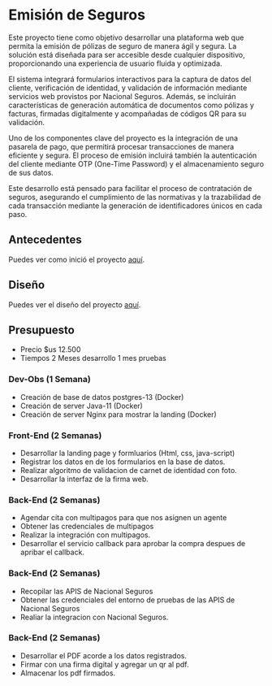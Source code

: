 # Emisión de Seguros

Este proyecto tiene como objetivo desarrollar una plataforma web que permita la emisión de pólizas de seguro de manera ágil y segura. La solución está diseñada para ser accesible desde cualquier dispositivo, proporcionando una experiencia de usuario fluida y optimizada.

El sistema integrará formularios interactivos para la captura de datos del cliente, verificación de identidad, y validación de información mediante servicios web provistos por Nacional Seguros. Además, se incluirán características de generación automática de documentos como pólizas y facturas, firmadas digitalmente y acompañadas de códigos QR para su validación.

Uno de los componentes clave del proyecto es la integración de una pasarela de pago, que permitirá procesar transacciones de manera eficiente y segura. El proceso de emisión incluirá también la autenticación del cliente mediante OTP (One-Time Password) y el almacenamiento seguro de sus datos.

Este desarrollo está pensado para facilitar el proceso de contratación de seguros, asegurando el cumplimiento de las normativas y la trazabilidad de cada transacción mediante la generación de identificadores únicos en cada paso.

## Antecedentes

Puedes ver como inició el proyecto [aquí](https://github.com/Nacional-Seguros/.github/wiki/Antecedentes).

## Diseño

Puedes ver el diseño del proyecto [aquí](https://www.figma.com/design/D34igQYT89tOj5BbUAex9n/Nacional-Seguros?node-id=0-1&t=AejW1PEoDxzNQ7lG-1).

## Presupuesto

- Precio $us 12.500
- Tiempos 2 Meses desarrollo 1 mes pruebas

### Dev-Obs (1 Semana)
- Creación de base de datos postgres-13 (Docker)
- Creación de server Java-11 (Docker)
- Creación de server Nginx para mostrar la landing (Docker)

### Front-End (2 Semanas)
- Desarrollar la landing page y formluarios (Html, css, java-script)
- Registrar los datos en de los formularios en la base de datos.
- Realizar algoritmo de validacion de carnet de identidad con foto.
- Desarrollar la interfaz de la firma web.

### Back-End (2 Semanas)
- Agendar cita con multipagos para que nos asignen un agente
- Obtener las credenciales de multipagos
- Realizar la integración con multipagos.
- Desarrollar el servicio callback para aprobar la compra despues de apribar el callback.

### Back-End (2 Semanas)
- Recopilar las APIS de Nacional Seguros
- Obtener las credenciales del entorno de pruebas de las APIS de Nacional Seguros
- Realiar la integracion con Nacional Seguros.

### Back-End (2 Semanas)
- Desarrollar el PDF acorde a los datos registrados.
- Firmar con una firma digital y agregar un qr al pdf.
- Almacenar los pdf firmados.



